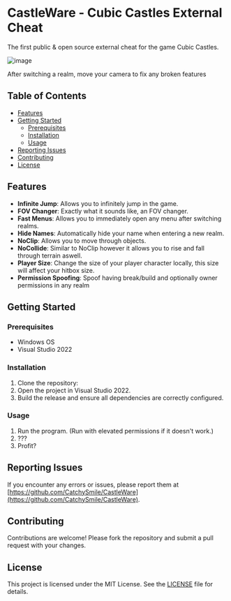 # CastleWare - Cubic Castles External Cheat

The first public & open source external cheat for the game Cubic Castles.

![image](https://github.com/user-attachments/assets/f7cf6689-4ae4-49eb-8da1-dd61c32b8fb7)


After switching a realm, move your camera to fix any broken features

## Table of Contents

- [Features](#features)
- [Getting Started](#getting-started)
  - [Prerequisites](#prerequisites)
  - [Installation](#installation)
  - [Usage](#usage)
- [Reporting Issues](#reporting-issues)
- [Contributing](#contributing)
- [License](#license)

## Features

- **Infinite Jump**: Allows you to infinitely jump in the game.
- **FOV Changer**: Exactly what it sounds like, an FOV changer.
- **Fast Menus**: Allows you to immediately open any menu after switching realms.
- **Hide Names**: Automatically hide your name when entering a new realm.
- **NoClip**: Allows you to move through objects.
- **NoCollide**: Similar to NoClip however it allows you to rise and fall through terrain aswell.
- **Player Size**: Change the size of your player character locally, this size will affect your hitbox size.
- **Permission Spoofing**: Spoof having break/build and optionally owner permissions in any realm

## Getting Started

### Prerequisites

- Windows OS
- Visual Studio 2022

### Installation

1. Clone the repository:
2. Open the project in Visual Studio 2022.
3. Build the release and ensure all dependencies are correctly configured.

### Usage

1. Run the program. (Run with elevated permissions if it doesn't work.)
2. ???
3. Profit?

## Reporting Issues

If you encounter any errors or issues, please report them at [https://github.com/CatchySmile/CastleWare](https://github.com/CatchySmile/CastleWare).

## Contributing

Contributions are welcome! Please fork the repository and submit a pull request with your changes.

## License

This project is licensed under the MIT License. See the [LICENSE](LICENSE) file for details.
